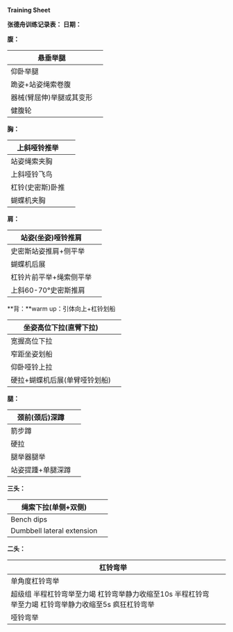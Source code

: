 **Training Sheet**

 

**张德舟训练记录表：                                  日期：**      

**腹：**

| 悬垂举腿                 |      |
| ------------------------ | ---- |
| 仰卧举腿                 |      |
| 跪姿+站姿绳索卷腹        |      |
| 器械(臂屈伸)举腿或其变形 |      |
| 健腹轮                   |      |

**胸：**

| 上斜哑铃推举     |      |
| ---------------- | ---- |
| 站姿绳索夹胸     |      |
| 上斜哑铃飞鸟     |      |
| 杠铃(史密斯)卧推 |      |
| 蝴蝶机夹胸       |      |

 

**肩：**

| 站姿(坐姿)哑铃推肩      |      |
| ----------------------- | ---- |
| 史密斯站姿推肩+侧平举   |      |
| 蝴蝶机后展              |      |
| 杠铃片前平举+绳索侧平举 |      |
| 上斜60-70°史密斯推肩    |      |

 

**背：**warm up：引体向上+杠铃划船

| 坐姿高位下拉(直臂下拉)        |      |
| ----------------------------- | ---- |
| 宽握高位下拉                  |      |
| 窄距坐姿划船                  |      |
| 仰卧哑铃上拉                  |      |
| 硬拉+蝴蝶机后展(单臂哑铃划船) |      |

 

**腿：**

| 颈前(颈后)深蹲    |      |
| ----------------- | ---- |
| 箭步蹲            |      |
| 硬拉              |      |
| 腿举器腿举        |      |
| 站姿提踵+单腿深蹲 |      |

 

**三头：**

| 绳索下拉(单侧+双侧)        |      |
| -------------------------- | ---- |
| Bench dips                 |      |
| Dumbbell lateral extension |      |

 

**二头：**

| 杠铃弯举                                                     |      |
| ------------------------------------------------------------ | ---- |
| 单角度杠铃弯举                                               |      |
| 超级组  半程杠铃弯举至力竭     杠铃弯举静力收缩至10s  半程杠铃弯举至力竭     杠铃弯举静力收缩至5s  疯狂杠铃弯举 |      |
| 哑铃弯举                                                     |      |

 